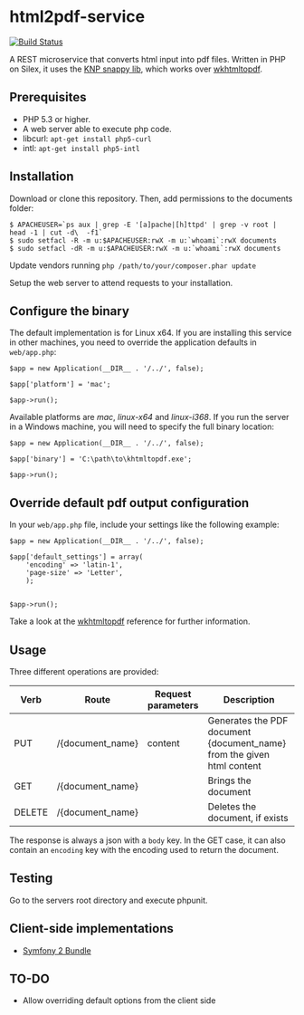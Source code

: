 html2pdf-service
================

[![Build Status](https://travis-ci.org/carlescliment/html2pdf-service.png)](https://travis-ci.org/carlescliment/html2pdf-service)


A REST microservice that converts html input into pdf files. Written in PHP on Silex, it uses the [KNP snappy lib](https://github.com/KnpLabs/snappy), which works over [wkhtmltopdf](http://wkhtmltopdf.org/).

## Prerequisites

- PHP 5.3 or higher.
- A web server able to execute php code.
- libcurl: `apt-get install php5-curl`
- intl: `apt-get install php5-intl`


## Installation

Download or clone this repository. Then, add permissions to the documents folder:

```
$ APACHEUSER=`ps aux | grep -E '[a]pache|[h]ttpd' | grep -v root | head -1 | cut -d\  -f1`
$ sudo setfacl -R -m u:$APACHEUSER:rwX -m u:`whoami`:rwX documents
$ sudo setfacl -dR -m u:$APACHEUSER:rwX -m u:`whoami`:rwX documents
```

Update vendors running `php /path/to/your/composer.phar update`

Setup the web server to attend requests to your installation.


## Configure the binary

The default implementation is for Linux x64. If you are installing this service in other machines, you need to override the application defaults in `web/app.php`:

```
$app = new Application(__DIR__ . '/../', false);

$app['platform'] = 'mac';

$app->run();
```

Available platforms are *mac*, *linux-x64* and *linux-i368*. If you run the server in a Windows machine, you will need to specify the full binary location:

```
$app = new Application(__DIR__ . '/../', false);

$app['binary'] = 'C:\path\to\khtmltopdf.exe';

$app->run();
```


## Override default pdf output configuration

In your `web/app.php` file, include your settings like the following example:

```
$app = new Application(__DIR__ . '/../', false);

$app['default_settings'] = array(
    'encoding' => 'latin-1',
    'page-size' => 'Letter',
    );


$app->run();
```

Take a look at the [wkhtmltopdf](http://wkhtmltopdf.org/usage/wkhtmltopdf.txt) reference for further information.


## Usage

Three different operations are provided:

| Verb          | Route            | Request parameters | Description         |
| ------------- | ---------------- | ------------------ | ------------------- |
| PUT           | /{document_name} | content            | Generates the PDF document {document_name} from the given html content |
| GET           | /{document_name} |                    | Brings the document |
| DELETE        | /{document_name} |                    | Deletes the document, if exists |


The response is always a json with a `body` key. In the GET case, it can also contain an `encoding` key with the encoding used to return the document.



## Testing

Go to the servers root directory and execute phpunit.


## Client-side implementations

* [Symfony 2 Bundle](https://github.com/carlescliment/Html2PdfServiceBundle)


## TO-DO

* Allow overriding default options from the client side
